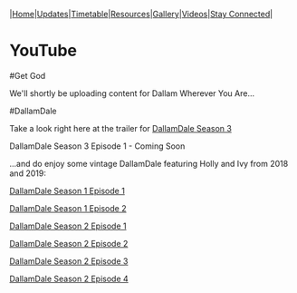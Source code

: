 |[Home](https://dallam1.github.io/)|[Updates](https://dallam1.github.io/updates)|[Timetable](https://dallam1.github.io/timetable)|[Resources](https://dallam1.github.io/resources)|[Gallery](https://dallam1.github.io/gallery)|[Videos](https://dallam1.github.io/videos)|[Stay Connected](https://dallam1.github.io/stayconnected)|

# YouTube

#Get God

We'll shortly be uploading content for Dallam Wherever You Are...

#DallamDale

Take a look right here at the trailer for [DallamDale Season 3](https://youtu.be/_WT2P0dGVg4)

DallamDale Season 3 Episode 1 - Coming Soon

...and do enjoy some vintage DallamDale featuring Holly and Ivy from 2018 and 2019:

[DallamDale Season 1 Episode 1](https://youtu.be/PsENUP4uT48)

[DallamDale Season 1 Episode 2](https://youtu.be/oHvLM8tGDPo)

[DallamDale Season 2 Episode 1](https://youtu.be/NC5ENZCxuiI)

[DallamDale Season 2 Episode 2](https://youtu.be/qJwz-t6alVY)

[DallamDale Season 2 Episode 3](https://youtu.be/s_EaQHfTujw)

[DallamDale Season 2 Episode 4](https://youtu.be/A1u8w_qWDEw)

